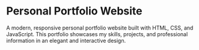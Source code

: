 # Personal Portfolio Website

A modern, responsive personal portfolio website built with HTML, CSS, and JavaScript. This portfolio showcases my skills, projects, and professional information in an elegant and interactive design.

